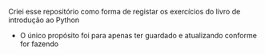 Criei esse repositório como forma de registar os exercícios do livro de introdução ao Python

- O único propósito foi para apenas ter guardado e atualizando conforme for fazendo